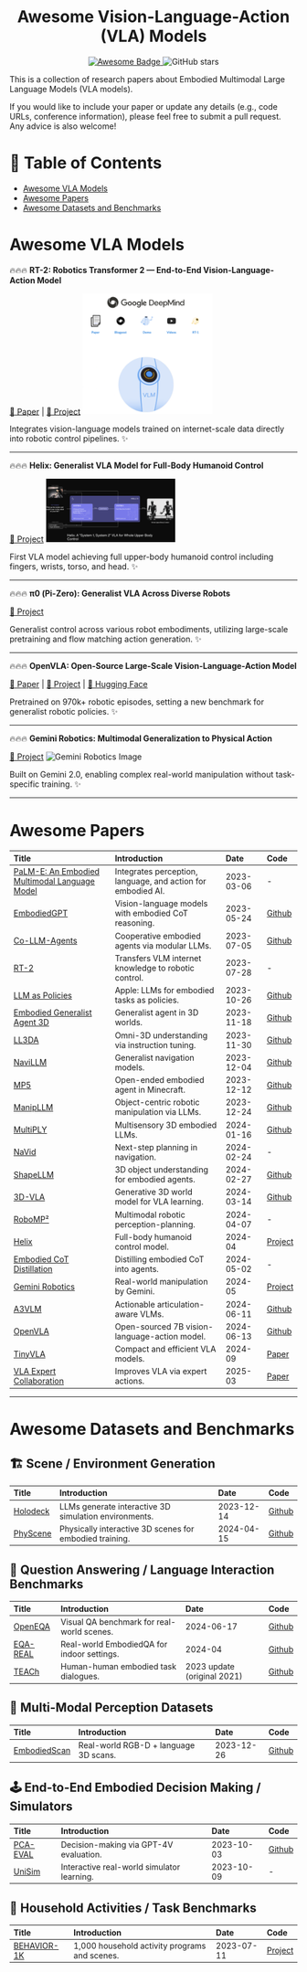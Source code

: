 <div align="center">
  <h1>Awesome Vision-Language-Action (VLA) Models</h1>
  <a href="https://awesome.re">
    <img src="https://awesome.re/badge.svg" alt="Awesome Badge"/>
  </a>
  <img src="https://img.shields.io/github/stars/Orlando-CS/Awesome-VLA.svg?style=social" alt="GitHub stars"/>
</div>

This is a collection of research papers about Embodied Multimodal Large Language Models (VLA models).

If you would like to include your paper or update any details (e.g., code URLs, conference information), please feel free to submit a pull request. Any advice is also welcome!

# 📑 Table of Contents
- [Awesome VLA Models](#awesome-vla-models)
- [Awesome Papers](#awesome-papers)
- [Awesome Datasets and Benchmarks](#awesome-datasets-and-benchmarks)

# Awesome VLA Models

🔥🔥🔥 **RT-2: Robotics Transformer 2 — End-to-End Vision-Language-Action Model**  


[📖 Paper](https://arxiv.org/abs/2307.15818) | [🌟 Project](https://robotics-transformer2.github.io/)
<img src="./images/rt2.jpg" width="45%" alt="RT-2 Image">

Integrates vision-language models trained on internet-scale data directly into robotic control pipelines. ✨

---

🔥🔥🔥 **Helix: Generalist VLA Model for Full-Body Humanoid Control**  

[🌟 Project](https://www.figure.ai/news/helix)
<img src="./images/helix.jpg" width="45%" alt="Helix Image">

First VLA model achieving full upper-body humanoid control including fingers, wrists, torso, and head. ✨

---

🔥🔥🔥 **π0 (Pi-Zero): Generalist VLA Across Diverse Robots**  

[🌟 Project](https://huggingface.co/blog/pi0)

Generalist control across various robot embodiments, utilizing large-scale pretraining and flow matching action generation. ✨

---

🔥🔥🔥 **OpenVLA: Open-Source Large-Scale Vision-Language-Action Model**  

[📖 Paper](https://arxiv.org/abs/2406.09246) | [🌟 Project](https://openvla.github.io/) | [🤖 Hugging Face](https://huggingface.co/openvla/openvla-7b)

Pretrained on 970k+ robotic episodes, setting a new benchmark for generalist robotic policies. ✨

---

🔥🔥🔥 **Gemini Robotics: Multimodal Generalization to Physical Action**  


[🌟 Project](https://www.theverge.com/news/628021/google-deepmind-gemini-robotics-ai-models)
<img src="./images/gemini_robotics.webp" width="45%" alt="Gemini Robotics Image">

Built on Gemini 2.0, enabling complex real-world manipulation without task-specific training. ✨

---

# Awesome Papers

| Title | Introduction | Date | Code |
|:---|:---|:---|:---|
| [PaLM-E: An Embodied Multimodal Language Model](https://arxiv.org/abs/2303.03378) | Integrates perception, language, and action for embodied AI. | 2023-03-06 | - |
| [EmbodiedGPT](https://arxiv.org/abs/2305.15021) | Vision-language models with embodied CoT reasoning. | 2023-05-24 | [Github](https://github.com/EmbodiedGPT/EmbodiedGPT_Pytorch) |
| [Co-LLM-Agents](https://arxiv.org/abs/2307.02485) | Cooperative embodied agents via modular LLMs. | 2023-07-05 | [Github](https://github.com/UMass-Foundation-Model/Co-LLM-Agents) |
| [RT-2](https://arxiv.org/abs/2307.15818) | Transfers VLM internet knowledge to robotic control. | 2023-07-28 | - |
| [LLM as Policies](https://arxiv.org/abs/2310.17722) | Apple: LLMs for embodied tasks as policies. | 2023-10-26 | [Github](https://github.com/apple/ml-llarp) |
| [Embodied Generalist Agent 3D](https://arxiv.org/abs/2311.12871) | Generalist agent in 3D worlds. | 2023-11-18 | [Github](https://github.com/IST-DASLab/sparsegpt) |
| [LL3DA](https://arxiv.org/abs/2311.18651) | Omni-3D understanding via instruction tuning. | 2023-11-30 | [Github](https://github.com/Open3DA/LL3DA) |
| [NaviLLM](https://arxiv.org/abs/2312.02010) | Generalist navigation models. | 2023-12-04 | [Github](https://github.com/zd11024/NaviLLM) |
| [MP5](https://arxiv.org/abs/2312.07472) | Open-ended embodied agent in Minecraft. | 2023-12-12 | [Github](https://github.com/IranQin/MP5) |
| [ManipLLM](https://arxiv.org/abs/2312.16217) | Object-centric robotic manipulation via LLMs. | 2023-12-24 | [Github](https://github.com/clorislili/ManipLLM) |
| [MultiPLY](https://arxiv.org/abs/2401.08577) | Multisensory 3D embodied LLMs. | 2024-01-16 | [Github](https://github.com/UMass-Foundation-Model/MultiPLY) |
| [NaVid](https://arxiv.org/abs/2402.15852) | Next-step planning in navigation. | 2024-02-24 | - |
| [ShapeLLM](https://arxiv.org/abs/2402.17766) | 3D object understanding for embodied agents. | 2024-02-27 | [Github](https://github.com/qizekun/ShapeLLM) |
| [3D-VLA](https://arxiv.org/abs/2403.09631) | Generative 3D world model for VLA learning. | 2024-03-14 | [Github](https://github.com/UMass-Foundation-Model/3D-VLA) |
| [RoboMP²](https://arxiv.org/abs/2404.04929) | Multimodal robotic perception-planning. | 2024-04-07 | - |
| [Helix](https://www.figure.ai/news/helix) | Full-body humanoid control model. | 2024-04 | [Project](https://www.figure.ai/news/helix) |
| [Embodied CoT Distillation](https://openreview.net/pdf?id=M4Htd52HMH) | Distilling embodied CoT into agents. | 2024-05-02 | - |
| [Gemini Robotics](https://www.theverge.com/news/628021/google-deepmind-gemini-robotics-ai-models) | Real-world manipulation by Gemini. | 2024-05 | [Project](https://www.theverge.com/news/628021/google-deepmind-gemini-robotics-ai-models) |
| [A3VLM](https://arxiv.org/abs/2406.07549) | Actionable articulation-aware VLMs. | 2024-06-11 | [Github](https://github.com/changhaonan/A3VLM) |
| [OpenVLA](https://arxiv.org/abs/2406.09246) | Open-sourced 7B vision-language-action model. | 2024-06-13 | [Github](https://github.com/openvla/openvla) |
| [TinyVLA](https://arxiv.org/abs/2409.12514) | Compact and efficient VLA models. | 2024-09 | [Paper](https://arxiv.org/abs/2409.12514) |
| [VLA Expert Collaboration](https://arxiv.org/abs/2503.04163) | Improves VLA via expert actions. | 2025-03 | [Paper](https://arxiv.org/abs/2503.04163) |

---

# Awesome Datasets and Benchmarks

## 🏗️ Scene / Environment Generation

| Title | Introduction | Date | Code |
|:---|:---|:---|:---|
| [Holodeck](https://arxiv.org/abs/2312.09067) | LLMs generate interactive 3D simulation environments. | 2023-12-14 | [Github](https://github.com/allenai/Holodeck) |
| [PhyScene](https://arxiv.org/pdf/2404.09465) | Physically interactive 3D scenes for embodied training. | 2024-04-15 | [Github](https://github.com/PhyScene/PhyScene/tree/main) |

## 🧠 Question Answering / Language Interaction Benchmarks

| Title | Introduction | Date | Code |
|:---|:---|:---|:---|
| [OpenEQA](https://openaccess.thecvf.com/content/CVPR2024/papers/Majumdar_OpenEQA_Embodied_Question_Answering_in_the_Era_of_Foundation_Models_CVPR_2024_paper.pdf) | Visual QA benchmark for real-world scenes. | 2024-06-17 | [Github](https://github.com/facebookresearch/open-eqa) |
| [EQA-REAL](https://arxiv.org/abs/2404.13083) | Real-world EmbodiedQA for indoor settings. | 2024-04 | [Github](https://github.com/facebookresearch/eqa-real) |
| [TEACh](https://arxiv.org/abs/2109.00582) | Human-human embodied task dialogues. | 2023 update (original 2021) | [Github](https://github.com/alexa/teach) |

## 👀 Multi-Modal Perception Datasets

| Title | Introduction | Date | Code |
|:---|:---|:---|:---|
| [EmbodiedScan](https://arxiv.org/abs/2312.16170) | Real-world RGB-D + language 3D scans. | 2023-12-26 | [Github](https://github.com/OpenRobotLab/EmbodiedScan) |

## 🕹️ End-to-End Embodied Decision Making / Simulators

| Title | Introduction | Date | Code |
|:---|:---|:---|:---|
| [PCA-EVAL](https://arxiv.org/abs/2310.02071) | Decision-making via GPT-4V evaluation. | 2023-10-03 | [Github](https://github.com/pkunlp-icler/PCA-EVAL) |
| [UniSim](https://arxiv.org/abs/2310.06114) | Interactive real-world simulator learning. | 2023-10-09 | - |

## 🏡 Household Activities / Task Benchmarks

| Title | Introduction | Date | Code |
|:---|:---|:---|:---|
| [BEHAVIOR-1K](https://arxiv.org/abs/2307.07263) | 1,000 household activity programs and scenes. | 2023-07-11 | [Project](https://behavior.stanford.edu/) |
